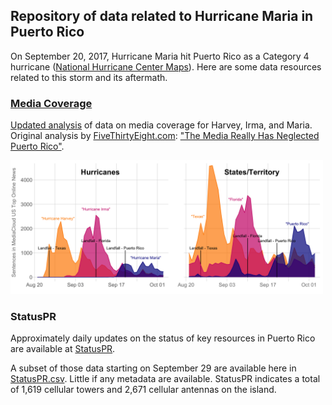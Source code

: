 ## Repository of data related to Hurricane Maria in Puerto Rico

On September 20, 2017, Hurricane Maria hit Puerto Rico as a Category 4 hurricane ([National Hurricane Center Maps](http://www.nhc.noaa.gov/archive/2017/MARIA_graphics.php)). Here are some data resources related to this storm and its aftermath.

### [Media Coverage](MediaAnalysis.md)
[Updated analysis](MediaAnalysis.md) of data on media coverage for Harvey, Irma, and Maria. Original analysis by [FiveThirtyEight.com](http://fivethirtyeight.com/): ["The Media Really Has Neglected Puerto Rico"](https://fivethirtyeight.com/features/the-media-really-has-neglected-puerto-rico/).

<img alt="MediaCloud US Top Online News" src="figs/MediaCloud.png" width="500" />

### StatusPR
Approximately daily updates on the status of key resources in Puerto Rico are available at [StatusPR](http://status.pr/).

A subset of those data starting on September 29 are available here in [StatusPR.csv](data/StatusPR.csv). Little if any metadata are available. 
StatusPR indicates a total of 1,619 cellular towers and 2,671 cellular antennas on the island.

